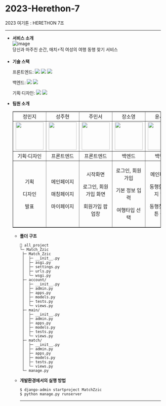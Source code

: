 # 2023-Herethon-7
2023 여기톤 : HERETHON 7조
<hr/>

- **서비스 소개**
  <br>
  ![image](https://github.com/2023-HERETHON/2023-Herethon-7/assets/102652293/0f123f68-6bea-487e-b727-038f935c8044)
  </br>
  당신과 마주친 순간, 매치⚡직 여성의 여행 동행 찾기 서비스
  

 

- **기술 스택**

  <span>프론트엔드: </span> <img src="https://img.shields.io/badge/html-E34F26?style=for-the-badge&logo=html5&logoColor=white"> <img src="https://img.shields.io/badge/css-1572B6?style=for-the-badge&logo=css3&logoColor=white"> <img src="https://img.shields.io/badge/javascript-F7DF1E?style=for-the-badge&logo=javascript&logoColor=black">

  <span>백엔드: </span><img src="https://img.shields.io/badge/python-3776AB?style=for-the-badge&logo=python&logoColor=white"> <img src="https://img.shields.io/badge/django-092E20?style=for-the-badge&logo=Django&logoColor=white">

  <span>기획·디자인: </span> <img src="https://img.shields.io/badge/figma-F24E1E?style=for-the-badge&logo=figma&logoColor=white"> <img src="https://img.shields.io/badge/github-181717?style=for-the-badge&logo=github&logoColor=white">

- **팀원 소개**
  <table border="" cellspacing="0" cellpadding="0" width="100%">
  <tr width="100%">
  <td align="center">정민지</a></td>
  <td align="center">성주현</a></td>
  <td align="center">주민서</a></td>
  <td align="center">장소영</a></td>
  <td align="center">윤서희</a></td>
  <td align="center">이채현</a></td> 
  </tr>
  <tr>
  <td  align="center"><a href="https://imgbb.com/"><img src="https://github.com/2023-HERETHON/2023-Herethon-7/assets/102652293/8e057e77-d785-404a-8887-6fcdd4cfbbce" border="0" width="90px"></a></td>
  <td  align="center"><a href="https://imgbb.com/"><img src="https://github.com/2023-HERETHON/2023-Herethon-7/assets/102652293/80c76c5e-6174-41a0-8f23-5343b6fcbf6a" border="0" width="90px"></a></td>
  <td  align="center"><a href="https://imgbb.com/"><img src="https://github.com/2023-HERETHON/2023-Herethon-7/assets/102652293/22aa33ff-0674-4e5e-8e09-2f4e17f5805d" border="0" width="90px"></a></td>
  <td  align="center"><a href="https://imgbb.com/"><img src="https://github.com/2023-HERETHON/2023-Herethon-7/assets/102652293/9bad79a5-89c2-4452-b48c-398d8ad80e07" border="0" width="90px"></a></td>
  <td  align="center"><a href="https://imgbb.com/"><img src="https://github.com/2023-HERETHON/2023-Herethon-7/assets/102652293/077d95a0-1b16-4748-9ac6-9d2eb1b2f20c" border="0" width="90px"></a></td>
  <td  align="center"><a href="https://imgbb.com/"><img src="https://github.com/2023-HERETHON/2023-Herethon-7/assets/102652293/937230fe-b26a-4c82-a740-f336566a8e78" border="0" width="90px"></a></td>
</tr>
  <tr width="100%">
  <td  align="center">기획·디자인</td>
  <td  align="center">프론트엔드</td>
  <td  align="center">프론트엔드</td>
  <td  align="center">백엔드</td>
  <td  align="center">백엔드</td>
  <td  align="center">백엔드</td>
     </tr>
      <tr width="100%">
       <td  align="center"><p>기획</p><p>디자인</p><p>발표</p></td>
       <td  align="center"><p>메인페이지</p><p>매칭페이지</p><p>마이페이지</p></td>
       <td  align="center"><p>시작화면</p><p>로그인, 회원가입 화면</p><p>회원가입 팝업창</p></td>
       <td  align="center"><p>로그인, 회원가입</p><p>기본 정보 입력</p><p>여행타입 선택</p></td>
       <td  align="center"><p>메인페이지</p><p>동행할 여행지 입력</p><p>동행찾기 버튼 클릭</p></td>
       <td  align="center"><p>동행 매칭페이지</p><p>동행자 선택</p><p>오픈채팅</p></td>
     </tr>
  </table>

- **폴더 구조**

  ```
  📂 all_project
  └─ Match_Zzic
   ├─ Match_Zzic
   │  ├─ __init__.py
   │  ├─ asgi.py
   │  ├─ settings.py
   │  ├─ urls.py
   │  └─ wsgi.py
   ├─ account/
   │  ├─ __init__.py
   │  ├─ admin.py
   │  ├─ apps.py
   │  ├─ models.py
   │  ├─ tests.py
   │  └─ views.py
   ├─ main/
   │  ├─ __init__.py
   │  ├─ admin.py
   │  ├─ apps.py
   │  ├─ models.py
   │  ├─ tests.py
   │  └─ views.py
   ├─ match/
   │  ├─ __init__.py
   │  ├─ admin.py
   │  ├─ apps.py
   │  ├─ models.py
   │  ├─ tests.py
   │  └─ views.py
   └─ manage.py
  ```

- **개발환경에서의 실행 방법**
  ```
  $ django-admin startproject MatchZzic
  $ python manage.py runserver
  ```
  <hr/>

